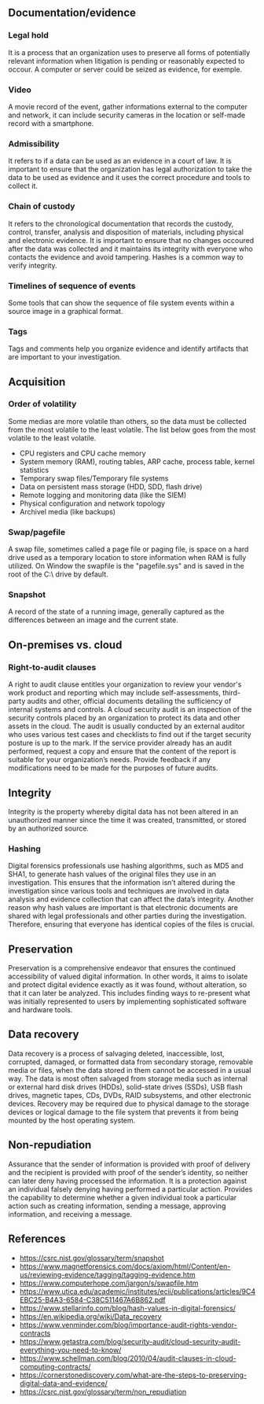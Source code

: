 ## Documentation/evidence
### Legal hold
It is a process that an organization uses to preserve all forms of potentially relevant information when litigation is pending or reasonably expected to occour. A computer or server could be seized as evidence, for exemple.
### Video
A movie record of the event, gather informations external to the computer and network, it can include security cameras in the location or self-made record with a smartphone.
### Admissibility
It refers to if a data can be used as an evidence in a court of law. It is important to ensure that the organization has legal authorization to take the data to be used as evidence and it uses the correct procedure and tools to collect it.
### Chain of custody
It refers to the chronological documentation that records the custody, control, transfer, analysis and disposition of materials, including physical and electronic evidence. It is important to ensure that no changes occoured after the data was collected and it maintains its integrity with everyone who contacts the evidence and avoid tampering. Hashes is a common way to verify integrity.
### Timelines of sequence of events
Some tools that can show the sequence of file system events within a source image in a graphical format.
### Tags
Tags and comments help you organize evidence and identify artifacts that are important to your investigation.

## Acquisition
### Order of volatility
Some medias are more volatile than others, so the data must be collected from the most volatile to the least volatile. The list below goes from the most volatile to the least volatile.
- CPU registers and CPU cache memory
- System memory (RAM), routing tables, ARP cache, process table, kernel statistics
- Temporary swap files/Temporary file systems
- Data on persistent mass storage (HDD, SDD, flash drive)
- Remote logging and monitoring data (like the SIEM)
- Physical configuration and network topology
- Archivel media (like backups)
### Swap/pagefile
A swap file, sometimes called a page file or paging file, is space on a hard drive used as a temporary location to store information when RAM is fully utilized. On Window the swapfile is the "pagefile.sys" and is saved in the root of the C:\ drive by default.
### Snapshot
A record of the state of a running image, generally captured as the differences between an image and the current state.

## On-premises vs. cloud
### Right-to-audit clauses
A right to audit clause entitles your organization to review your vendor's work product and reporting which may include self-assessments, third-party audits and other, official documents detailing the sufficiency of internal systems and controls.
A cloud security audit is an inspection of the security controls placed by an organization to protect its data and other assets in the cloud. The audit is usually conducted by an external auditor who uses various test cases and checklists to find out if the target security posture is up to the mark. 
If the service provider already has an audit performed, request a copy and ensure that the content of the report is suitable for your organization’s needs. Provide feedback if any modifications need to be made for the purposes of future audits.
## Integrity
Integrity is the property whereby digital data has not been altered in an unauthorized manner since the time it was created, transmitted, or stored by an authorized source.
### Hashing
Digital forensics professionals use hashing algorithms, such as MD5 and SHA1, to generate hash values of the original files they use in an investigation. This ensures that the information isn’t altered during the investigation since various tools and techniques are involved in data analysis and evidence collection that can affect the data’s integrity. Another reason why hash values are important is that electronic documents are shared with legal professionals and other parties during the investigation. Therefore, ensuring that everyone has identical copies of the files is crucial.

## Preservation
Preservation is a comprehensive endeavor that ensures the continued accessibility of valued digital information. In other words, it aims to isolate and protect digital evidence exactly as it was found, without alteration, so that it can later be analyzed. This includes finding ways to re-present what was initially represented to users by implementing sophisticated software and hardware tools.

## Data recovery
Data recovery is a process of salvaging deleted, inaccessible, lost, corrupted, damaged, or formatted data from secondary storage, removable media or files, when the data stored in them cannot be accessed in a usual way. The data is most often salvaged from storage media such as internal or external hard disk drives (HDDs), solid-state drives (SSDs), USB flash drives, magnetic tapes, CDs, DVDs, RAID subsystems, and other electronic devices. Recovery may be required due to physical damage to the storage devices or logical damage to the file system that prevents it from being mounted by the host operating system.

## Non-repudiation
Assurance that the sender of information is provided with proof of delivery and the recipient is provided with proof of the sender’s identity, so neither can later deny having processed the information. It is a protection against an individual falsely denying having performed a particular action. Provides the capability to determine whether a given individual took a particular action such as creating information, sending a message, approving information, and receiving a message.


## References
- https://csrc.nist.gov/glossary/term/snapshot
- https://www.magnetforensics.com/docs/axiom/html/Content/en-us/reviewing-evidence/tagging/tagging-evidence.htm
- https://www.computerhope.com/jargon/s/swapfile.htm
- https://www.utica.edu/academic/institutes/ecii/publications/articles/9C4EBC25-B4A3-6584-C38C511467A6B862.pdf
- https://www.stellarinfo.com/blog/hash-values-in-digital-forensics/
- https://en.wikipedia.org/wiki/Data_recovery
- https://www.venminder.com/blog/importance-audit-rights-vendor-contracts
- https://www.getastra.com/blog/security-audit/cloud-security-audit-everything-you-need-to-know/
- https://www.schellman.com/blog/2010/04/audit-clauses-in-cloud-computing-contracts/
- https://cornerstonediscovery.com/what-are-the-steps-to-preserving-digital-data-and-evidence/
- https://csrc.nist.gov/glossary/term/non_repudiation
